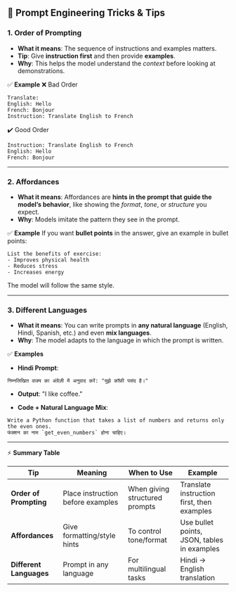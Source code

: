 ## 🔑 **Prompt Engineering Tricks & Tips**

### 1. **Order of Prompting**

* **What it means**: The sequence of instructions and examples matters.
* **Tip**: Give **instruction first** and then provide **examples**.
* **Why**: This helps the model understand the *context* before looking at demonstrations.

✅ **Example**
❌ Bad Order

```
Translate:
English: Hello
French: Bonjour
Instruction: Translate English to French
```

✔️ Good Order

```
Instruction: Translate English to French
English: Hello
French: Bonjour
```

---

### 2. **Affordances**

* **What it means**: Affordances are **hints in the prompt that guide the model’s behavior**, like showing the *format*, *tone*, or *structure* you expect.
* **Why**: Models imitate the pattern they see in the prompt.

✅ **Example**
If you want **bullet points** in the answer, give an example in bullet points:

```
List the benefits of exercise:
- Improves physical health
- Reduces stress
- Increases energy
```

The model will follow the same style.

---

### 3. **Different Languages**

* **What it means**: You can write prompts in **any natural language** (English, Hindi, Spanish, etc.) and even **mix languages**.
* **Why**: The model adapts to the language in which the prompt is written.

✅ **Examples**

* **Hindi Prompt**:

```
निम्नलिखित वाक्य का अंग्रेज़ी में अनुवाद करें: "मुझे कॉफ़ी पसंद है।"
```

* **Output**: "I like coffee."

* **Code + Natural Language Mix**:

```
Write a Python function that takes a list of numbers and returns only the even ones. 
फंक्शन का नाम `get_even_numbers` होना चाहिए।
```

---

⚡ **Summary Table**

| Tip                     | Meaning                           | When to Use                    | Example                                     |
| ----------------------- | --------------------------------- | ------------------------------ | ------------------------------------------- |
| **Order of Prompting**  | Place instruction before examples | When giving structured prompts | Translate instruction first, then examples  |
| **Affordances**         | Give formatting/style hints       | To control tone/format         | Use bullet points, JSON, tables in examples |
| **Different Languages** | Prompt in any language            | For multilingual tasks         | Hindi → English translation                 |
